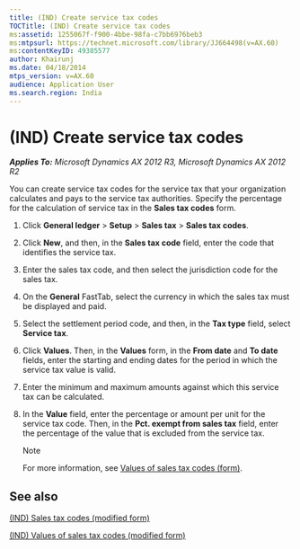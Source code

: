 ```yaml
---
title: (IND) Create service tax codes
TOCTitle: (IND) Create service tax codes
ms:assetid: 1255067f-f900-4bbe-98fa-c7bb6976beb3
ms:mtpsurl: https://technet.microsoft.com/library/JJ664498(v=AX.60)
ms:contentKeyID: 49385577
author: Khairunj
ms.date: 04/18/2014
mtps_version: v=AX.60
audience: Application User
ms.search.region: India
---
```


# (IND) Create service tax codes 


_**Applies To:** Microsoft Dynamics AX 2012 R3, Microsoft Dynamics AX 2012 R2_

You can create service tax codes for the service tax that your organization calculates and pays to the service tax authorities. Specify the percentage for the calculation of service tax in the **Sales tax codes** form.

1.  Click **General ledger** \> **Setup** \> **Sales tax** \> **Sales tax codes**.

2.  Click **New**, and then, in the **Sales tax code** field, enter the code that identifies the service tax.

3.  Enter the sales tax code, and then select the jurisdiction code for the sales tax.

4.  On the **General** FastTab, select the currency in which the sales tax must be displayed and paid.

5.  Select the settlement period code, and then, in the **Tax type** field, select **Service tax**.

6.  Click **Values**. Then, in the **Values** form, in the **From date** and **To date** fields, enter the starting and ending dates for the period in which the service tax value is valid.

7.  Enter the minimum and maximum amounts against which this service tax can be calculated.

8.  In the **Value** field, enter the percentage or amount per unit for the service tax code. Then, in the **Pct. exempt from sales tax** field, enter the percentage of the value that is excluded from the service tax.
    

    > [!NOTE]
    > <P>For more information, see <A href="https://technet.microsoft.com/library/aa500790(v=ax.60)">Values of sales tax codes (form)</A>.</P>



## See also

[(IND) Sales tax codes (modified form)](https://technet.microsoft.com/library/jj664864\(v=ax.60\))

[(IND) Values of sales tax codes (modified form)](https://technet.microsoft.com/library/jj664855\(v=ax.60\))

  



